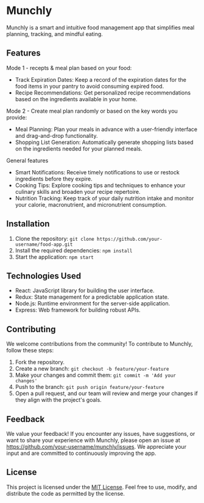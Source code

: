 # Munchly

Munchly is a smart and intuitive food management app that simplifies meal planning, tracking, and mindful eating.

## Features
Mode 1 - recepts & meal plan based on your food:
- Track Expiration Dates: Keep a record of the expiration dates for the food items in your pantry to avoid consuming expired food.
- Recipe Recommendations: Get personalized recipe recommendations based on the ingredients available in your home.

Mode 2 - Create meal plan randomly or based on the key words you provide:
- Meal Planning: Plan your meals in advance with a user-friendly interface and drag-and-drop functionality.
- Shopping List Generation: Automatically generate shopping lists based on the ingredients needed for your planned meals.

General features
- Smart Notifications: Receive timely notifications to use or restock ingredients before they expire.
- Cooking Tips: Explore cooking tips and techniques to enhance your culinary skills and broaden your recipe repertoire.
- Nutrition Tracking: Keep track of your daily nutrition intake and monitor your calorie, macronutrient, and micronutrient consumption.

## Installation

1. Clone the repository: `git clone https://github.com/your-username/food-app.git`
2. Install the required dependencies: `npm install`
3. Start the application: `npm start`

## Technologies Used

- React: JavaScript library for building the user interface.
- Redux: State management for a predictable application state.
- Node.js: Runtime environment for the server-side application.
- Express: Web framework for building robust APIs.

## Contributing

We welcome contributions from the community! To contribute to Munchly, follow these steps:

1. Fork the repository.
2. Create a new branch: `git checkout -b feature/your-feature`
3. Make your changes and commit them: `git commit -m 'Add your changes'`
4. Push to the branch: `git push origin feature/your-feature`
5. Open a pull request, and our team will review and merge your changes if they align with the project's goals.

## Feedback

We value your feedback! If you encounter any issues, have suggestions, or want to share your experience with Munchly, please open an issue at https://github.com/your-username/munchly/issues. We appreciate your input and are committed to continuously improving the app.

## License

This project is licensed under the [MIT License](https://github.com/zz9tf/food-app/blob/main/LICENSE). Feel free to use, modify, and distribute the code as permitted by the license.
